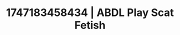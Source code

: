 ---
categories:
- Roleplay seduction
- Fantasy kink
- Demure
- Morning passion
- Real couple content
image: /assets/images/1747183458434.jpg
layout: post
seo:
  description: Featured content with premium ABDL Play, Scat Fetish. HD images available.
  keywords: ABDL Play, Scat Fetish
  og_image: /assets/images/1747183458434.jpg
  schema_type: VisualArtwork
tags:
- ABDL Play
- '#1747183458434'
- Scat Fetish
title: 1747183458434 | ABDL Play Scat Fetish
---